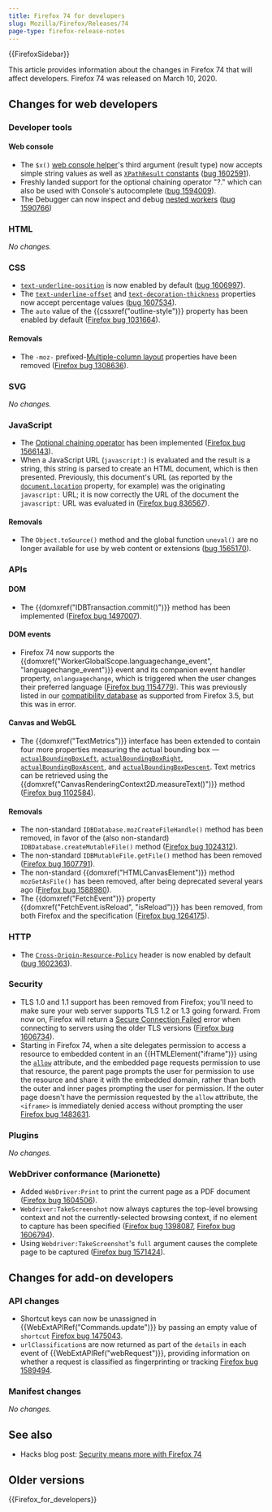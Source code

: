 ```yaml
---
title: Firefox 74 for developers
slug: Mozilla/Firefox/Releases/74
page-type: firefox-release-notes
---
```


{{FirefoxSidebar}}

This article provides information about the changes in Firefox 74 that will affect developers. Firefox 74 was released on March 10, 2020.

## Changes for web developers

### Developer tools

#### Web console

- The `$x()` [web console helper](https://firefox-source-docs.mozilla.org/devtools-user/web_console/helpers/index.html)'s third argument (result type) now accepts simple string values as well as [`XPathResult` constants](/en-US/docs/Web/API/XPathResult#constants) ([bug 1602591](https://bugzil.la/1602591)).
- Freshly landed support for the optional chaining operator "?." which can also be used with Console's autocomplete ([bug 1594009](https://bugzil.la/1594009)).
- The Debugger can now inspect and debug [nested workers](/en-US/docs/Web/API/Web_Workers_API/Using_web_workers) ([bug 1590766](https://bugzil.la/1590766))

### HTML

_No changes._

### CSS

- [`text-underline-position`](/en-US/docs/Web/CSS/text-underline-position) is now enabled by default ([bug 1606997](https://bugzil.la/1606997)).
- The [`text-underline-offset`](/en-US/docs/Web/CSS/text-underline-offset) and [`text-decoration-thickness`](/en-US/docs/Web/CSS/text-decoration-thickness) properties now accept percentage values ([bug 1607534](https://bugzil.la/1607534)).
- The `auto` value of the {{cssxref("outline-style")}} property has been enabled by default ([Firefox bug 1031664](https://bugzil.la/1031664)).

#### Removals

- The `-moz-` prefixed-[Multiple-column layout](/en-US/docs/Learn_web_development/Core/CSS_layout/Multiple-column_Layout) properties have been removed ([Firefox bug 1308636](https://bugzil.la/1308636)).

### SVG

_No changes._

### JavaScript

- The [Optional chaining operator](/en-US/docs/Web/JavaScript/Reference/Operators/Optional_chaining) has been implemented ([Firefox bug 1566143](https://bugzil.la/1566143)).
- When a JavaScript URL (`javascript:`) is evaluated and the result is a string, this string is parsed to create an HTML document, which is then presented. Previously, this document's URL (as reported by the [`document.location`](/en-US/docs/Web/API/Document/location) property, for example) was the originating `javascript:` URL; it is now correctly the URL of the document the `javascript:` URL was evaluated in ([Firefox bug 836567](https://bugzil.la/836567)).

#### Removals

- The `Object.toSource()` method and the global function `uneval()` are no longer available for use by web content or extensions ([bug 1565170](https://bugzil.la/1565170)).

### APIs

#### DOM

- The {{domxref("IDBTransaction.commit()")}} method has been implemented ([Firefox bug 1497007](https://bugzil.la/1497007)).

#### DOM events

- Firefox 74 now supports the {{domxref("WorkerGlobalScope.languagechange_event", "languagechange_event")}} event and its companion event handler property, `onlanguagechange`, which is triggered when the user changes their preferred language ([Firefox bug 1154779](https://bugzil.la/1154779)). This was previously listed in our [compatibility database](https://github.com/mdn/browser-compat-data) as supported from Firefox 3.5, but this was in error.

#### Canvas and WebGL

- The {{domxref("TextMetrics")}} interface has been extended to contain four more properties measuring the actual bounding box — [`actualBoundingBoxLeft`](/en-US/docs/Web/API/TextMetrics/actualBoundingBoxLeft), [`actualBoundingBoxRight`](/en-US/docs/Web/API/TextMetrics/actualBoundingBoxRight), [`actualBoundingBoxAscent`](/en-US/docs/Web/API/TextMetrics/actualBoundingBoxAscent), and [`actualBoundingBoxDescent`](/en-US/docs/Web/API/TextMetrics/actualBoundingBoxDescent). Text metrics can be retrieved using the {{domxref("CanvasRenderingContext2D.measureText()")}} method ([Firefox bug 1102584](https://bugzil.la/1102584)).

#### Removals

- The non-standard `IDBDatabase.mozCreateFileHandle()` method has been removed, in favor of the (also non-standard) `IDBDatabase.createMutableFile()` method ([Firefox bug 1024312](https://bugzil.la/1024312)).
- The non-standard `IDBMutableFile.getFile()` method has been removed ([Firefox bug 1607791](https://bugzil.la/1607791)).
- The non-standard {{domxref("HTMLCanvasElement")}} method `mozGetAsFile()` has been removed, after being deprecated several years ago ([Firefox bug 1588980](https://bugzil.la/1588980)).
- The {{domxref("FetchEvent")}} property {{domxref("FetchEvent.isReload", "isReload")}} has been removed, from both Firefox and the specification ([Firefox bug 1264175](https://bugzil.la/1264175)).

### HTTP

- The [`Cross-Origin-Resource-Policy`](/en-US/docs/Web/HTTP/Reference/Headers/Cross-Origin-Resource-Policy) header is now enabled by default ([bug 1602363](https://bugzil.la/1602363)).

### Security

- TLS 1.0 and 1.1 support has been removed from Firefox; you'll need to make sure your web server supports TLS 1.2 or 1.3 going forward. From now on, Firefox will return a [Secure Connection Failed](https://support.mozilla.org/en-US/kb/secure-connection-failed-firefox-did-not-connect) error when connecting to servers using the older TLS versions ([Firefox bug 1606734](https://bugzil.la/1606734)).
- Starting in Firefox 74, when a site delegates permission to access a resource to embedded content in an {{HTMLElement("iframe")}} using the [`allow`](/en-US/docs/Web/HTML/Reference/Element/iframe#allow) attribute, and the embedded page requests permission to use that resource, the parent page prompts the user for permission to use the resource and share it with the embedded domain, rather than both the outer and inner pages prompting the user for permission. If the outer page doesn't have the permission requested by the `allow` attribute, the `<iframe>` is immediately denied access without prompting the user [Firefox bug 1483631](https://bugzil.la/1483631).

### Plugins

_No changes._

### WebDriver conformance (Marionette)

- Added `WebDriver:Print` to print the current page as a PDF document ([Firefox bug 1604506](https://bugzil.la/1604506)).
- `Webdriver:TakeScreenshot` now always captures the top-level browsing context and not the currently-selected browsing context, if no element to capture has been specified ([Firefox bug 1398087](https://bugzil.la/1398087), [Firefox bug 1606794](https://bugzil.la/1606794)).
- Using `Webdriver:TakeScreenshot`'s `full` argument causes the complete page to be captured ([Firefox bug 1571424](https://bugzil.la/1571424)).

## Changes for add-on developers

### API changes

- Shortcut keys can now be unassigned in {{WebExtAPIRef("Commands.update")}} by passing an empty value of `shortcut` [Firefox bug 1475043](https://bugzil.la/1475043).
- `urlClassification`s are now returned as part of the `details` in each event of {{WebExtAPIRef("webRequest")}}, providing information on whether a request is classified as fingerprinting or tracking [Firefox bug 1589494](https://bugzil.la/1589494).

### Manifest changes

_No changes._

## See also

- Hacks blog post: [Security means more with Firefox 74](https://hacks.mozilla.org/2020/03/security-means-more-with-firefox-74-2/)

## Older versions

{{Firefox_for_developers}}
